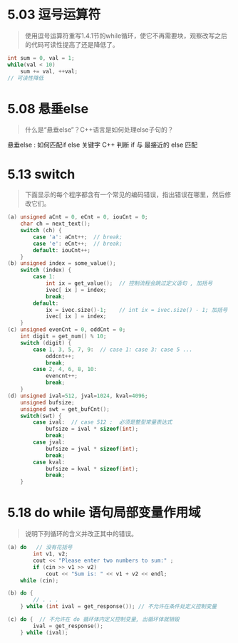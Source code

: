 # 5.03 逗号运算符
> 使用逗号运算符重写1.4.1节的while循环，使它不再需要块，观察改写之后的代码可读性提高了还是降低了。
```c++
int sum = 0, val = 1;
while(val < 10)
    sum += val, ++val;
// 可读性降低
```

# 5.08 悬垂else
> 什么是“悬垂else”？C++语言是如何处理else子句的？

悬垂else : 如何匹配if else 关键字
C++ 判断 if 与 最接近的 else 匹配

# 5.13 switch
> 下面显示的每个程序都含有一个常见的编码错误，指出错误在哪里，然后修改它们。
```c++
(a) unsigned aCnt = 0, eCnt = 0, iouCnt = 0;
    char ch = next_text();
    switch (ch) {
        case 'a': aCnt++;  // break;
        case 'e': eCnt++;  // break;
        default: iouCnt++;
    }
(b) unsigned index = some_value();
    switch (index) {
        case 1:
            int ix = get_value();  // 控制流程会跳过定义语句 , 加括号
            ivec[ ix ] = index;
            break;
        default:
            ix = ivec.size()-1;    // int ix = ivec.size() - 1; 加括号
            ivec[ ix ] = index;
    }
(c) unsigned evenCnt = 0, oddCnt = 0;
    int digit = get_num() % 10;
    switch (digit) {
        case 1, 3, 5, 7, 9:  // case 1: case 3: case 5 ...
            oddcnt++;
            break;
        case 2, 4, 6, 8, 10:
            evencnt++;
            break;
    }
(d) unsigned ival=512, jval=1024, kval=4096;
    unsigned bufsize;
    unsigned swt = get_bufCnt();
    switch(swt) {
        case ival:  // case 512 :  必须是整型常量表达式
            bufsize = ival * sizeof(int);
            break;
        case jval:
            bufsize = jval * sizeof(int);
            break;
        case kval:
            bufsize = kval * sizeof(int);
            break;
    }
```

# 5.18 do while 语句局部变量作用域
> 说明下列循环的含义并改正其中的错误。
```c++
(a) do   // 没有花括号
        int v1, v2;
        cout << "Please enter two numbers to sum:" ;
        if (cin >> v1 >> v2)
            cout << "Sum is: " << v1 + v2 << endl;
    while (cin);

(b) do {
        // . . .
    } while (int ival = get_response()); // 不允许在条件处定义控制变量

(c) do {  // 不允许在 do 循环体内定义控制变量, 出循环体就销毁
        ival = get_response();
    } while (ival); 
```
